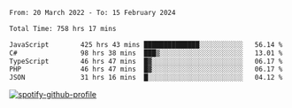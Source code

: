 <!--START_SECTION:waka-->

```txt
From: 20 March 2022 - To: 15 February 2024

Total Time: 758 hrs 17 mins

JavaScript        425 hrs 43 mins ██████████████░░░░░░░░░░░   56.14 %
C#                98 hrs 38 mins  ███▒░░░░░░░░░░░░░░░░░░░░░   13.01 %
TypeScript        46 hrs 47 mins  █▓░░░░░░░░░░░░░░░░░░░░░░░   06.17 %
PHP               46 hrs 47 mins  █▓░░░░░░░░░░░░░░░░░░░░░░░   06.17 %
JSON              31 hrs 16 mins  █░░░░░░░░░░░░░░░░░░░░░░░░   04.12 %
```

<!--END_SECTION:waka-->
[![spotify-github-profile](https://spotify-github-profile.vercel.app/api/view?uid=c00zprrvy9xiloa9qnco3hmng&cover_image=true&theme=novatorem&show_offline=false&background_color=121212&bar_color=53b14f&bar_color_cover=false)](https://spotify-github-profile.vercel.app/api/view?uid=c00zprrvy9xiloa9qnco3hmng&redirect=true)



